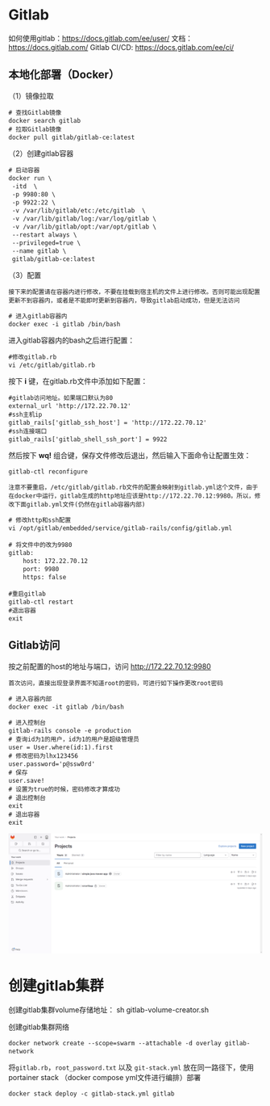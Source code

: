 # Gitlab

如何使用gitlab：https://docs.gitlab.com/ee/user/
文档： https://docs.gitlab.com/
Gitlab CI/CD: https://docs.gitlab.com/ee/ci/

## 本地化部署（Docker）
（1）镜像拉取
```shell
# 查找Gitlab镜像
docker search gitlab
# 拉取Gitlab镜像
docker pull gitlab/gitlab-ce:latest
```
（2）创建gitlab容器
```shell
# 启动容器
docker run \
 -itd  \
 -p 9980:80 \
 -p 9922:22 \
 -v /var/lib/gitlab/etc:/etc/gitlab  \
 -v /var/lib/gitlab/log:/var/log/gitlab \
 -v /var/lib/gitlab/opt:/var/opt/gitlab \
 --restart always \
 --privileged=true \
 --name gitlab \
 gitlab/gitlab-ce:latest
```
（3）配置

`接下来的配置请在容器内进行修改，不要在挂载到宿主机的文件上进行修改。否则可能出现配置更新不到容器内，或者是不能即时更新到容器内，导致gitlab启动成功，但是无法访问`

```shell
# 进入gitlab容器内
docker exec -i gitlab /bin/bash
```
进入gitlab容器内的bash之后进行配置：
```shell
#修改gitlab.rb
vi /etc/gitlab/gitlab.rb
```
按下 **i** 键，在gitlab.rb文件中添加如下配置：
```shell
#gitlab访问地址。如果端口默认为80
external_url 'http://172.22.70.12'
#ssh主机ip
gitlab_rails['gitlab_ssh_host'] = 'http://172.22.70.12'
#ssh连接端口
gitlab_rails['gitlab_shell_ssh_port'] = 9922
```
然后按下 **wq!** 组合键，保存文件修改后退出，然后输入下面命令让配置生效：
```shell
gitlab-ctl reconfigure
```

`注意不要重启，/etc/gitlab/gitlab.rb文件的配置会映射到gitlab.yml这个文件，由于在docker中运行，gitlab生成的http地址应该是http://172.22.70.12:9980。所以，修改下面gitlab.yml文件(仍然在gitlab容器内部)`

```shell
# 修改http和ssh配置
vi /opt/gitlab/embedded/service/gitlab-rails/config/gitlab.yml

# 将文件中的改为9980
gitlab:
    host: 172.22.70.12
    port: 9980 
    https: false

#重启gitlab 
gitlab-ctl restart
#退出容器 
exit  
```
## Gitlab访问

按之前配置的host的地址与端口，访问 http://172.22.70.12:9980

`首次访问，直接出现登录界面不知道root的密码，可进行如下操作更改root密码`

```shell
# 进入容器内部
docker exec -it gitlab /bin/bash
```
```shell
# 进入控制台
gitlab-rails console -e production
# 查询id为1的用户，id为1的用户是超级管理员
user = User.where(id:1).first
# 修改密码为lhx123456
user.password='p@ssw0rd'
# 保存
user.save!
# 设置为true的时候，密码修改才算成功
# 退出控制台
exit
# 退出容器
exit
```

![Alt text](images/image.png)


# 创建gitlab集群

创建gitlab集群volume存储地址：
sh gitlab-volume-creator.sh

创建gitlab集群网络
```shell
docker network create --scope=swarm --attachable -d overlay gitlab-network
```
将`gitlab.rb`，`root_password.txt` 以及 `git-stack.yml` 放在同一路径下，使用portainer stack （docker compose yml文件进行编排）部署
```shell
docker stack deploy -c gitlab-stack.yml gitlab
```